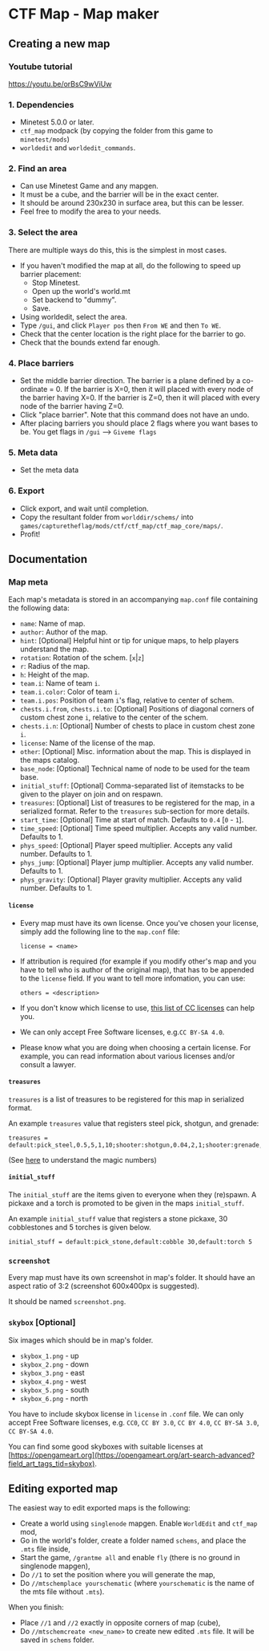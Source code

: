 # CTF Map - Map maker

## Creating a new map

### Youtube tutorial
https://youtu.be/orBsC9wViUw


### 1. Dependencies

* Minetest 5.0.0 or later.
* `ctf_map` modpack (by copying the folder from this game to `minetest/mods`)
* `worldedit` and `worldedit_commands`.

### 2. Find an area

* Can use Minetest Game and any mapgen.
* It must be a cube, and the barrier will be in the exact center.
* It should be around 230x230 in surface area, but this can be lesser.
* Feel free to modify the area to your needs.

### 3. Select the area

There are multiple ways do this, this is the simplest in most cases.

* If you haven't modified the map at all, do the following to speed up barrier placement:
  * Stop Minetest.
  * Open up the world's world.mt
  * Set backend to "dummy".
  * Save.
* Using worldedit, select the area.
* Type `/gui`, and click `Player pos` then `From WE` and then `To WE`.
* Check that the center location is the right place for the barrier to go.
* Check that the bounds extend far enough.

### 4. Place barriers

* Set the middle barrier direction. The barrier is a plane defined by a co-ordinate = 0.
  If the barrier is X=0, then it will placed with every node of the barrier having X=0.
  If the barrier is Z=0, then it will placed with every node of the barrier having Z=0.
* Click "place barrier". Note that this command does not have an undo.
* After placing barriers you should place 2 flags where you want bases to be. You get flags in `/gui` --> `Giveme flags`

### 5. Meta data

* Set the meta data

### 6. Export

* Click export, and wait until completion.
* Copy the resultant folder from `worlddir/schems/` into `games/capturetheflag/mods/ctf/ctf_map/ctf_map_core/maps/`.
* Profit!


## Documentation

### Map meta

Each map's metadata is stored in an accompanying `map.conf` file containing the following data:

* `name`: Name of map.
* `author`: Author of the map.
* `hint`: [Optional] Helpful hint or tip for unique maps, to help players understand the map.
* `rotation`: Rotation of the schem. [`x`|`z`]
* `r`: Radius of the map.
* `h`: Height of the map.
* `team.i`: Name of team `i`.
* `team.i.color`: Color of team `i`.
* `team.i.pos`: Position of team `i`'s flag, relative to center of schem.
* `chests.i.from`, `chests.i.to`: [Optional] Positions of diagonal corners of custom chest
zone `i`, relative to the center of the schem.
* `chests.i.n`: [Optional] Number of chests to place in custom chest zone `i`.
* `license`: Name of the license of the map.
* `other`: [Optional] Misc. information about the map. This is displayed in the maps catalog.
* `base_node`: [Optional] Technical name of node to be used for the team base.
* `initial_stuff`: [Optional] Comma-separated list of itemstacks to be given to the player
 on join and on respawn.
* `treasures`: [Optional] List of treasures to be registered for the map, in a serialized
format. Refer to the `treasures` sub-section for more details.
* `start_time`: [Optional] Time at start of match. Defaults to `0.4` [`0` - `1`].
* `time_speed`: [Optional] Time speed multiplier. Accepts any valid number. Defaults to 1.
* `phys_speed`: [Optional] Player speed multiplier. Accepts any valid number. Defaults to 1.
* `phys_jump`: [Optional] Player jump multiplier. Accepts any valid number. Defaults to 1.
* `phys_gravity`: [Optional] Player gravity multiplier. Accepts any valid number. Defaults to 1.

#### `license`

* Every map must have its own license. Once you've chosen your license, simply add the following line to the `map.conf` file:

  ```properties
  license = <name>
  ```

* If attribution is required (for example if you modify other's map and you have to tell who is author of the original map), that has to be appended to the `license` field.
If you want to tell more infomation, you can use:

  ```properties
  others = <description>
  ```

* If you don't know which license to use, [this list of CC licenses](https://creativecommons.org/use-remix/cc-licenses/) can help you.
* We can only accept Free Software licenses, e.g.`CC BY-SA 4.0`.
* Please know what you are doing when choosing a certain license. For example, you can read information about various licenses and/or consult a lawyer.


#### `treasures`

`treasures` is a list of treasures to be registered for this map in serialized format.

An example `treasures` value that registers steel pick, shotgun, and grenade:

```properties
treasures = default:pick_steel,0.5,5,1,10;shooter:shotgun,0.04,2,1;shooter:grenade,0.08,2,1
```

(See [here](../../../other/treasurer/README.md) to understand the magic numbers)

#### `initial_stuff`
The `initial_stuff` are the items given to everyone when they (re)spawn. A pickaxe and a torch is promoted to be given in the maps `initial_stuff`.

An example `initial_stuff` value that registers a stone pickaxe, 30 cobblestones and 5 torches is given below.

```properties
initial_stuff = default:pick_stone,default:cobble 30,default:torch 5
```

### `screenshot`

Every map must have its own screenshot in map's folder. It should have an aspect ratio of 3:2 (screenshot 600x400px is suggested).

It should be named `screenshot.png`.

### `skybox` [Optional]

Six images which should be in map's folder.

* `skybox_1.png` - up
* `skybox_2.png` - down
* `skybox_3.png` - east
* `skybox_4.png` - west
* `skybox_5.png` - south
* `skybox_6.png` - north

You have to include skybox license in `license` in `.conf` file. We can only accept Free Software licenses, e.g. `CC0`, `CC BY 3.0`, `CC BY 4.0`, `CC BY-SA 3.0`, `CC BY-SA 4.0`.

You can find some good skyboxes with suitable licenses at [https://opengameart.org](https://opengameart.org/art-search-advanced?field_art_tags_tid=skybox).

## Editing exported map

The easiest way to edit exported maps is the following:
* Create a world using `singlenode` mapgen. Enable `WorldEdit` and `ctf_map` mod,
* Go in the world's folder, create a folder named `schems`, and place the `.mts` file inside,
* Start the game, `/grantme all` and enable `fly` (there is no ground in singlenode mapgen),
* Do `//1` to set the position where you will generate the map,
* Do `//mtschemplace yourschematic` (where `yourschematic` is the name of the mts file without `.mts`).

When you finish:

* Place `//1` and `//2` exactly in opposite corners of map (cube),
* Do `//mtschemcreate <new_name>` to create new edited `.mts` file. It will be saved in `schems` folder.
